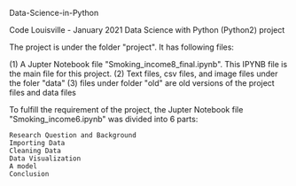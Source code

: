 
Data-Science-in-Python

Code Louisville - January 2021 Data Science with Python (Python2) project

The project is under the folder "project". It has following files:

(1) A Jupter Notebook file "Smoking_income8_final.ipynb". This IPYNB file is the main file for this project. (2) Text files, csv files, and image files under the foler "data" (3) files under folder "old" are old versions of the project files and data files

To fulfill the requirement of the project, the Jupter Notebook file "Smoking_income6.ipynb" was divided into 6 parts:

    Research Question and Background
    Importing Data
    Cleaning Data
    Data Visualization
    A model
    Conclusion

